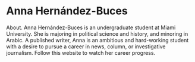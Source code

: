 # Anna Hernández-Buces
About.
Anna Hernández-Buces is an undergraduate student at Miami University.
She is majoring in political science and history, and minoring in Arabic.
A published writer, Anna is an ambitious and hard-working student with a desire
to pursue a career in news, column, or investigative journalism.
Follow this website to watch her career progress.